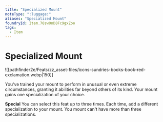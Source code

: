 ```yaml
---
title: "Specialized Mount"
noteType: ":luggage:"
aliases: "Specialized Mount"
foundryId: Item.78swOnD8Fc9gxZoo
tags:
  - Item
---
```


# Specialized Mount
![[pathfinder2e/Feats/zz_asset-files/icons-sundries-books-book-red-exclamation.webp|150]]

You've trained your mount to perform in unusual or even extreme circumstances, granting it abilities far beyond others of its kind. Your mount gains one specialization of your choice.

**Special** You can select this feat up to three times. Each time, add a different specialization to your mount. You mount can't have more than three specializations.
